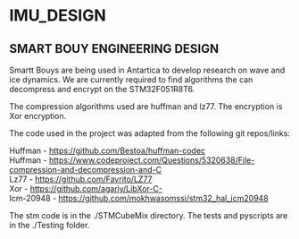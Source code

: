 # IMU_DESIGN


## SMART BOUY ENGINEERING DESIGN

Smartt Bouys are being used in Antartica to develop research on wave and ice dynamics. We are currently required to 
find algorithms the can decompress and encrypt on the STM32F051R8T6. 

The compression algorithms used are huffman and lz77. The encryption is Xor encryption.

The code used in the project was adapted from the following git repos/links:

Huffman - https://github.com/Bestoa/huffman-codec<br>
Huffman - https://www.codeproject.com/Questions/5320638/File-compression-and-decompression-and-C<br>
Lz77 - https://github.com/Favrito/LZ77<br>
Xor - https://github.com/agariy/LibXor-C-<br>
Icm-20948 - https://github.com/mokhwasomssi/stm32_hal_icm20948<br>

The stm code is in the ./STMCubeMix directory. The tests and pyscripts are in the ./Testing folder.
